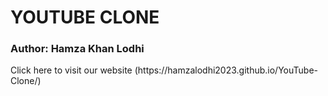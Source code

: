 # YOUTUBE CLONE<br>

<h3>Author: Hamza Khan Lodhi</h3>
Click here to visit our website (https://hamzalodhi2023.github.io/YouTube-Clone/)
